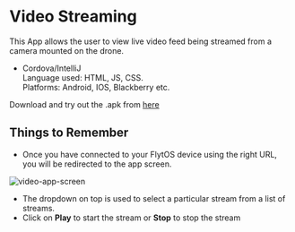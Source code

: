 # Video Streaming
This App allows the user to view live video feed being streamed from a camera mounted on the drone.

* Cordova/IntelliJ <br>
	Language used: HTML, JS, CSS.<br>
	Platforms: Android, IOS, Blackberry etc.


Download and try out the .apk from [here](https://flyt.blob.core.windows.net/flytos/downloads/apk/Flyt-Cam.apk)

## Things to Remember

* Once you have connected to your FlytOS device using the right URL, you will be redirected to the app screen.

![video-app-screen](https://cloud.githubusercontent.com/assets/6880872/24093626/c81df1d0-0d7a-11e7-9ca1-2e7c8a556b58.png)

* The dropdown on top is used to select a particular stream from a list of streams.
* Click on **Play** to start the stream or **Stop** to stop the stream
